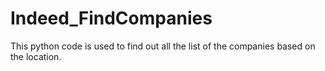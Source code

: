 # Indeed_FindCompanies
This python code is used to find out all the list of the companies based on the location.
